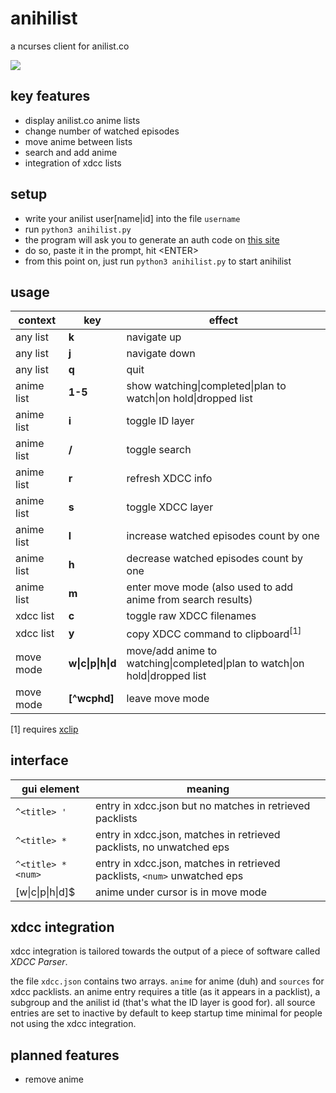 anihilist
=========
a ncurses client for anilist.co

![](http://moc.sirtetris.com/anihilist.gif)

key features
------------
* display anilist.co anime lists
* change number of watched episodes
* move anime between lists
* search and add anime
* integration of xdcc lists

setup
-----
* write your anilist user[name|id] into the file `username`
* run `python3 anihilist.py`
* the program will ask you to generate an auth code on [this site](http://moc.sirtetris.com/anihilist/echocode.php)
* do so, paste it in the prompt, hit \<ENTER>
* from this point on, just run `python3 anihilist.py` to start anihilist

usage
-----
context    | key     | effect
---------- | ------- | ------
any list   | **k**   | navigate up
any list   | **j**   | navigate down
any list   | **q**   | quit
anime list | **1-5** | show watching&#124;completed&#124;plan to watch&#124;on hold&#124;dropped list
anime list | **i**   | toggle ID layer
anime list | **/**   | toggle search
anime list | **r**   | refresh XDCC info
anime list | **s**   | toggle XDCC layer
anime list | **l**   | increase watched episodes count by one
anime list | **h**   | decrease watched episodes count by one
anime list | **m**   | enter move mode (also used to add anime from search results)
xdcc list  | **c**   | toggle raw XDCC filenames
xdcc list  | **y**   | copy XDCC command to clipboard<sup>[1]</sup>
move mode  | **w&#124;c&#124;p&#124;h&#124;d** | move/add anime to watching&#124;completed&#124;plan to watch&#124;on hold&#124;dropped list
move mode  | **[^wcphd]** | leave move mode

[1] requires [xclip](http://linux.die.net/man/1/xclip)

interface
---------
gui element      | meaning
---------------- | -------
`^<title> '`     | entry in xdcc.json but no matches in retrieved packlists
`^<title> *`     | entry in xdcc.json, matches in retrieved packlists, no unwatched eps
`^<title> *<num>`| entry in xdcc.json, matches in retrieved packlists, `<num>` unwatched eps
[w&#124;c&#124;p&#124;h&#124;d]$   | anime under cursor is in move mode

xdcc integration
----------------
xdcc integration is tailored towards the output of a piece of software called *XDCC Parser*.

the file `xdcc.json` contains two arrays. `anime` for anime (duh) and `sources` for xdcc packlists. an anime entry requires a title (as it appears in a packlist), a subgroup and the anilist id (that's what the ID layer is good for). all source entries are set to inactive by default to keep startup time minimal for people not using the xdcc integration.

planned features
----------------
* remove anime
